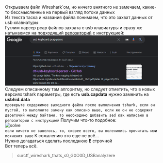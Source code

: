 Открываем файл Wireshark`ом, но ничего внятного не замечаем, какие-то бессмысленные на первый взгляд потоки данных  
Из текста таска и названия файла понимаем, что это захват данных от usb клавиатуры  
Гуглим парсер pcap файлов захвата с usb клавиатуры и сразу же натыкаемся на подходящий [репозиторий](https://github.com/TeamRocketIst/ctf-usb-keyboard-parser) с инструкцией:  
![google](attachments/google.png)  
Следуем описанному там алгоритму, но следует отметить, что в новых версиях tshark параметры, где есть __usb.capdata__ нужно заменить на __usbhid.data__  
``` проверьте содержимое выходного файла после выполнения tshark, если он пустой, то выполните замену как описано выше, если же он не содержит двоеточий между байтами, то необходимо добавить sed как написано в репозитории с инструкцией ```
Получим что-то подобное:  
![solve](attachments/solve.png)  
``` если ничего не вывелось, то, скорее всего, вы поленились прочитать мои поянения выше ```
К сожалению это еще не всё...  
Нужно догадаться сделать последнюю __E__ строчной  
Вот теперь всё.  
> surctf_wireshark_thats_s0_G0O0D_USBanalyzere